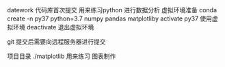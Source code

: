 datework 代码库首次提交 用来练习python 进行数据分析
虚拟环境准备
conda create -n py37 python=3.7 numpy pandas matplotliby
activate py37  使用虚拟环境
 deactivate 退出虚拟环境

git 提交后需要向远程服务器进行提交

项目目录
./matplotlib  用来练习 图表制作
